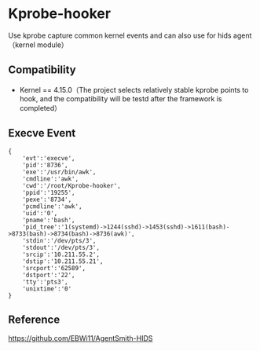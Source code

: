 # Kprobe-hooker
Use kprobe capture common kernel events and can also use for hids agent（kernel module）
## Compatibility
- Kernel == 4.15.0（The project selects relatively stable kprobe points to hook, and the compatibility will be testd after the framework is completed）



## Execve Event
```
{
    'evt':'execve',
    'pid':'8736',
    'exe':'/usr/bin/awk',
    'cmdline':'awk',
    'cwd':'/root/Kprobe-hooker',
    'ppid':'19255',
    'pexe':'8734',
    'pcmdline':'awk',
    'uid':'0',
    'pname':'bash',
    'pid_tree':'1(systemd)->1244(sshd)->1453(sshd)->1611(bash)->8733(bash)->8734(bash)->8736(awk)',
    'stdin':'/dev/pts/3',
    'stdout':'/dev/pts/3',
    'srcip':'10.211.55.2',
    'dstip':'10.211.55.21',
    'srcport':'62589',
    'dstport':'22',
    'tty':'pts3',
    'unixtime':'0'
}
```

## Reference
https://github.com/EBWi11/AgentSmith-HIDS